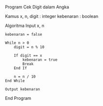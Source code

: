 Program Cek Digit dalam Angka

Kamus
    x, n, digit : integer
    kebenaran : boolean

Algoritma
    Input x, n

    kebenaran = false

    While n > 0
        digit = n % 10

        If digit == x
            kebenaran = true
            Break
        End If

        n = n / 10
    End While

    Output kebenaran
End Program
